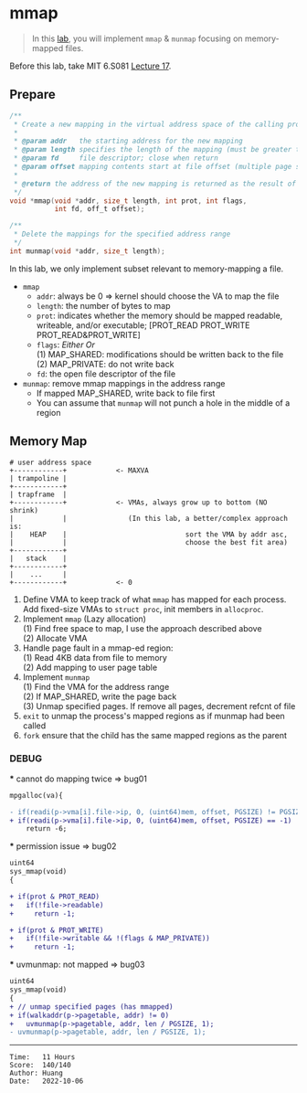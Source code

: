 # mmap

> In this [lab](https://pdos.csail.mit.edu/6.S081/2020/labs/mmap.html), you will
> implement `mmap` & `munmap` focusing on memory-mapped files.

Before this lab, take MIT 6.S081 [Lecture 17](https://mit-public-courses-cn-translatio.gitbook.io/mit6-s081/lec17-virtual-memory-for-applications-frans).

## Prepare

```c
/**
 * Create a new mapping in the virtual address space of the calling process.
 *
 * @param addr   the starting address for the new mapping
 * @param length specifies the length of the mapping (must be greater than 0)
 * @param fd     file descriptor; close when return
 * @param offset mapping contents start at file offset (multiple page size)
 *
 * @return the address of the new mapping is returned as the result of the call
 */
void *mmap(void *addr, size_t length, int prot, int flags,
           int fd, off_t offset);

/**
 * Delete the mappings for the specified address range
 */
int munmap(void *addr, size_t length);
```

In this lab, we only implement subset relevant to memory-mapping a file.
* `mmap`
  * `addr`: always be 0 => kernel should choose the VA to map the file
  * `length`: the number of bytes to map
  * `prot`: indicates whether the memory should be mapped readable, writeable,
    and/or executable; [PROT_READ PROT_WRITE PROT_READ&PROT_WRITE]
  * `flags`: *Either Or*<br/>
    (1) MAP_SHARED: modifications should be written back to the file<br/>
    (2) MAP_PRIVATE: do not write back
  * `fd`: the open file descriptor of the file
* `munmap`: remove mmap mappings in the address range
  * If mapped MAP_SHARED, write back to file first
  * You can assume that `munmap` will not punch a hole in the middle of a region

## Memory Map

```
# user address space
+------------+            <- MAXVA
| trampoline |
+------------+
| trapframe  |
+------------+            <- VMAs, always grow up to bottom (NO shrink)
|            |               (In this lab, a better/complex approach is:
|    HEAP    |                             sort the VMA by addr asc,
|            |                             choose the best fit area)
+------------+
|   stack    |
+------------+
|    ...     |
+------------+            <- 0
```

1. Define VMA to keep track of what `mmap` has mapped for each process.<br/>
   Add fixed-size VMAs to `struct proc`, init members in `allocproc`.
2. Implement `mmap` (Lazy allocation)<br/>
   (1) Find free space to map, I use the approach described above<br/>
   (2) Allocate VMA
3. Handle page fault in a mmap-ed region:<br/>
   (1) Read 4KB data from file to memory<br/>
   (2) Add mapping to user page table
4. Implement `munmap`<br/>
   (1) Find the VMA for the address range<br/>
   (2) If MAP_SHARED, write the page back<br/>
   (3) Unmap specified pages. If remove all pages, decrement refcnt of file
5. `exit` to unmap the process's mapped regions as if munmap had been called
6. `fork` ensure that the child has the same mapped regions as the parent

### DEBUG

<b>*</b> cannot do mapping twice => bug01

```diff
mpgalloc(va){

- if(readi(p->vma[i].file->ip, 0, (uint64)mem, offset, PGSIZE) != PGSIZE)
+ if(readi(p->vma[i].file->ip, 0, (uint64)mem, offset, PGSIZE) == -1)
    return -6;
```

<b>*</b> permission issue => bug02

```diff
uint64
sys_mmap(void)
{

+ if(prot & PROT_READ)
+   if(!file->readable)
+     return -1;

+ if(prot & PROT_WRITE)
+   if(!file->writable && !(flags & MAP_PRIVATE))
+     return -1;
```

<b>*</b> uvmunmap: not mapped => bug03

```diff
uint64
sys_mmap(void)
{
+ // unmap specified pages (has mmapped)
+ if(walkaddr(p->pagetable, addr) != 0)
+   uvmunmap(p->pagetable, addr, len / PGSIZE, 1);
- uvmunmap(p->pagetable, addr, len / PGSIZE, 1);
```

---

```
Time:   11 Hours
Score:  140/140
Author: Huang
Date:   2022-10-06
```
